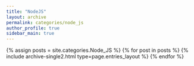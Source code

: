 ```yaml
---
title: "NodeJS"
layout: archive
permalink: categories/node_js
author_profile: true
sidebar_main: true
---
```


{% assign posts = site.categories.Node_JS %}
{% for post in posts %} {% include archive-single2.html type=page.entries_layout %} {% endfor %}